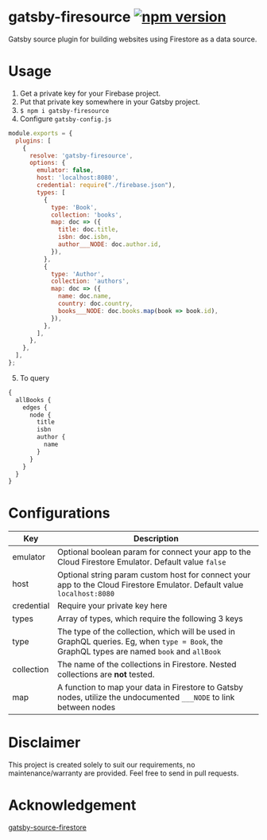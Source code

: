 # gatsby-firesource [![npm version](https://badge.fury.io/js/gatsby-firesource.svg)](https://badge.fury.io/js/gatsby-firesource)

Gatsby source plugin for building websites using Firestore as a data source.

# Usage
1. Get a private key for your Firebase project.
2. Put that private key somewhere in your Gatsby project.
3. `$ npm i gatsby-firesource`
4. Configure `gatsby-config.js`

```javascript
module.exports = {
  plugins: [
    {
      resolve: 'gatsby-firesource',
      options: {
        emulator: false,
        host: 'localhost:8080',
        credential: require("./firebase.json"),
        types: [
          {
            type: 'Book',
            collection: 'books',
            map: doc => ({
              title: doc.title,
              isbn: doc.isbn,
              author___NODE: doc.author.id,
            }),
          },
          {
            type: 'Author',
            collection: 'authors',
            map: doc => ({
              name: doc.name,
              country: doc.country,
              books___NODE: doc.books.map(book => book.id),
            }),
          },
        ],
      },
    },
  ],
};

```

5. To query
```graphql
{
  allBooks {
    edges {
      node {
        title
        isbn
        author {
          name
        }
      }
    }
  }
}
```

# Configurations
Key|Description
---|---
emulator|Optional boolean param for connect your app to the Cloud Firestore Emulator.  Default value `false`
host|Optional string param custom host for connect your app to the Cloud Firestore Emulator. Default value `localhost:8080`
credential|Require your private key here
types| Array of types, which require the following 3 keys
type|The type of the collection, which will be used in GraphQL queries. Eg, when `type = Book`, the GraphQL types are named `book` and `allBook`
collection|The name of the collections in Firestore. Nested collections are **not** tested.
map|A function to map your data in Firestore to Gatsby nodes, utilize the undocumented `___NODE` to link between nodes

# Disclaimer
This project is created solely to suit our requirements, no maintenance/warranty are provided. Feel free to send in pull requests.

# Acknowledgement
[gatsby-source-firestore](https://github.com/taessina/gatsby-source-firestore)
